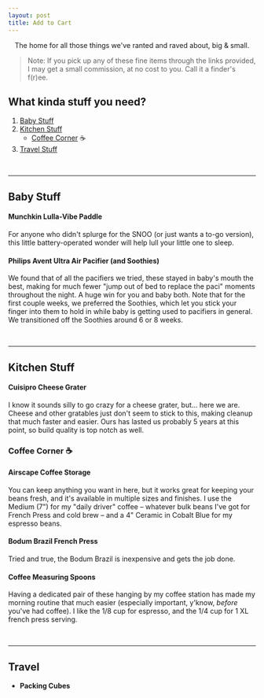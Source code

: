 ```yaml
---
layout: post
title: Add to Cart
---
```

 
<p align="center">
The home for all those things we've ranted and raved about, big & small.
</p>

> Note: If you pick up any of these fine items through the links provided, I may get a small commission, at no cost to you. Call it a finder's f(r)ee.



## What kinda stuff you need?
1. [Baby Stuff](#baby)
2. [Kitchen Stuff](#kitchen)
    - [Coffee Corner](#coffee) ☕️
3. [Travel Stuff](#travel)

<br>
<hr>

## Baby Stuff <a name="baby"></a>

#### Munchkin Lulla-Vibe Paddle
For anyone who didn't splurge for the SNOO (or just wants a to-go version), this little battery-operated wonder will help lull your little one to sleep. 
<script type="text/javascript">
amzn_assoc_tracking_id = "vikariousshop-20";
amzn_assoc_ad_mode = "manual";
amzn_assoc_ad_type = "smart";
amzn_assoc_marketplace = "amazon";
amzn_assoc_region = "US";
amzn_assoc_design = "enhanced_links";
amzn_assoc_asins = "B009UPUFCY";
amzn_assoc_placement = "adunit";
amzn_assoc_linkid = "8c68b4a3027abbabe3c8e4a5b0efabb9";
</script>
<script src="//z-na.amazon-adsystem.com/widgets/onejs?MarketPlace=US"></script>
 
#### Philips Avent Ultra Air Pacifier (and Soothies)
We found that of all the pacifiers we tried, these stayed in baby's mouth the best, making for much fewer "jump out of bed to replace the paci" moments throughout the night. A huge win for you and baby both. Note that for the first couple weeks, we preferred the Soothies, which let you stick your finger into them to hold in while baby is getting used to pacifiers in general. We transitioned off the Soothies around 6 or 8 weeks.
<script type="text/javascript">
amzn_assoc_tracking_id = "vikariousshop-20";
amzn_assoc_ad_mode = "manual";
amzn_assoc_ad_type = "smart";
amzn_assoc_marketplace = "amazon";
amzn_assoc_region = "US";
amzn_assoc_design = "enhanced_links";
amzn_assoc_asins = "B07T9GFQ6S";
amzn_assoc_placement = "adunit";
amzn_assoc_linkid = "2a3fbf8468ffaafbef1007a40599c7df";
</script>
<script src="//z-na.amazon-adsystem.com/widgets/onejs?MarketPlace=US"></script>
<script type="text/javascript">
amzn_assoc_tracking_id = "vikariousshop-20";
amzn_assoc_ad_mode = "manual";
amzn_assoc_ad_type = "smart";
amzn_assoc_marketplace = "amazon";
amzn_assoc_region = "US";
amzn_assoc_design = "enhanced_links";
amzn_assoc_asins = "B07T9GCR7X";
amzn_assoc_placement = "adunit";
amzn_assoc_linkid = "cfb7cd8feb4e8795105c43861ca48f33";
</script>
<script src="//z-na.amazon-adsystem.com/widgets/onejs?MarketPlace=US"></script>

<br>
<hr>

## Kitchen Stuff <a name="kitchen"></a>

#### Cuisipro Cheese Grater
I know it sounds silly to go crazy for a cheese grater, but... here we are. Cheese and other gratables just don't seem to stick to this, making cleanup that much faster and easier. Ours has lasted us probably 5 years at this point, so build quality is top notch as well.
<script type="text/javascript">
amzn_assoc_tracking_id = "vikariousshop-20";
amzn_assoc_ad_mode = "manual";
amzn_assoc_ad_type = "smart";
amzn_assoc_marketplace = "amazon";
amzn_assoc_region = "US";
amzn_assoc_design = "enhanced_links";
amzn_assoc_asins = "B003ZHU8M0";
amzn_assoc_placement = "adunit";
amzn_assoc_linkid = "83d031b12ff659f32477a4cc2b4a91a8";
</script>
<script src="//z-na.amazon-adsystem.com/widgets/onejs?MarketPlace=US"></script>
 
### Coffee Corner ☕️ <a name="coffee"></a>

#### Airscape Coffee Storage
You can keep anything you want in here, but it works great for keeping your beans fresh, and it's available in multiple sizes and finishes. I use the Medium (7") for my "daily driver" coffee – whatever bulk beans I've got for French Press and cold brew – and a 4" Ceramic in Cobalt Blue for my espresso beans.
<script type="text/javascript">
amzn_assoc_tracking_id = "vikariousshop-20";
amzn_assoc_ad_mode = "manual";
amzn_assoc_ad_type = "smart";
amzn_assoc_marketplace = "amazon";
amzn_assoc_region = "US";
amzn_assoc_design = "enhanced_links";
amzn_assoc_asins = "B00167XN14";
amzn_assoc_placement = "adunit";
amzn_assoc_linkid = "e2de26f5873963f661b45aeafa50db24";
</script>
<script src="//z-na.amazon-adsystem.com/widgets/onejs?MarketPlace=US"></script>
<script type="text/javascript">
amzn_assoc_tracking_id = "vikariousshop-20";
amzn_assoc_ad_mode = "manual";
amzn_assoc_ad_type = "smart";
amzn_assoc_marketplace = "amazon";
amzn_assoc_region = "US";
amzn_assoc_design = "enhanced_links";
amzn_assoc_asins = "B07C4Q78BT";
amzn_assoc_placement = "adunit";
amzn_assoc_linkid = "31931a7bff0a1efc660ab54f468ae038";
</script>
<script src="//z-na.amazon-adsystem.com/widgets/onejs?MarketPlace=US"></script>

#### Bodum Brazil French Press
Tried and true, the Bodum Brazil is inexpensive and gets the job done.
<script type="text/javascript">
amzn_assoc_tracking_id = "vikariousshop-20";
amzn_assoc_ad_mode = "manual";
amzn_assoc_ad_type = "smart";
amzn_assoc_marketplace = "amazon";
amzn_assoc_region = "US";
amzn_assoc_design = "enhanced_links";
amzn_assoc_asins = "B00430C92U";
amzn_assoc_placement = "adunit";
amzn_assoc_linkid = "481250661915a099b7f262a69733fa0b";
</script>
<script src="//z-na.amazon-adsystem.com/widgets/onejs?MarketPlace=US"></script>
 
#### Coffee Measuring Spoons
Having a dedicated pair of these hanging by my coffee station has made my morning routine that much easier (especially important, y'know, *before* you've had coffee). I like the 1/8 cup for espresso, and the 1/4 cup for 1 XL french press serving.
<script type="text/javascript">
amzn_assoc_tracking_id = "vikariousshop-20";
amzn_assoc_ad_mode = "manual";
amzn_assoc_ad_type = "smart";
amzn_assoc_marketplace = "amazon";
amzn_assoc_region = "US";
amzn_assoc_design = "enhanced_links";
amzn_assoc_asins = "B000KKK7WG";
amzn_assoc_placement = "adunit";
amzn_assoc_linkid = "a698d4f3627aae33e46dbc5b725e3cbc";
</script>
<script src="//z-na.amazon-adsystem.com/widgets/onejs?MarketPlace=US"></script>
<script type="text/javascript">
amzn_assoc_tracking_id = "vikariousshop-20";
amzn_assoc_ad_mode = "manual";
amzn_assoc_ad_type = "smart";
amzn_assoc_marketplace = "amazon";
amzn_assoc_region = "US";
amzn_assoc_design = "enhanced_links";
amzn_assoc_asins = "B00AKBIB0K";
amzn_assoc_placement = "adunit";
amzn_assoc_linkid = "fb935b60357075b6808c69c5c2ce3112";
</script>
<script src="//z-na.amazon-adsystem.com/widgets/onejs?MarketPlace=US"></script>
 
<br>
<hr>

## Travel <a name="travel"></a>

- **Packing Cubes**
